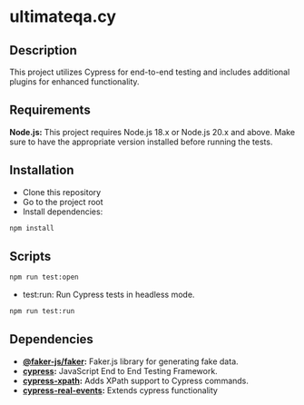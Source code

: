 # ultimateqa.cy

## Description

This project utilizes Cypress for end-to-end testing and includes additional plugins for enhanced functionality.

## Requirements

**Node.js:** This project requires Node.js 18.x or Node.js 20.x and above. Make sure to have the appropriate version installed before running the tests.

## Installation

-   Clone this repository
-   Go to the project root
-   Install dependencies:

```bash
npm install
```

## Scripts

```bash
npm run test:open
```

-   test:run: Run Cypress tests in headless mode.

```bash
npm run test:run
```

## Dependencies

-   **[@faker-js/faker](https://www.npmjs.com/package/@faker-js/faker):** Faker.js library for generating fake data.
-   **[cypress](https://www.npmjs.com/package/cypress):** JavaScript End to End Testing Framework.
-   **[cypress-xpath](https://www.npmjs.com/package/cypress-xpath):** Adds XPath support to Cypress commands.
-   **[cypress-real-events](https://www.npmjs.com/package/cypress-real):** Extends cypress functionality
